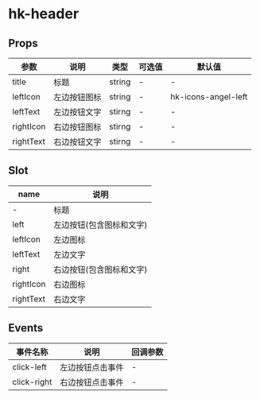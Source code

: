 # hk-header

## Props

| 参数 | 说明 | 类型 | 可选值 | 默认值 |
|--- | --- | --- | --- | --- |
| title | 标题 | string | - | - |
| leftIcon | 左边按钮图标 | string | - | hk-icons-angel-left |
| leftText | 左边按钮文字 | stirng | - | - |
| rightIcon | 右边按钮图标 | stirng | - | - |
| rightText | 右边按钮文字 | stirng | - | - |

## Slot
| name | 说明|
| --- | --- |
| - | 标题 |
| left | 左边按钮(包含图标和文字) |
| leftIcon | 左边图标 |
| leftText | 左边文字 |
| right | 右边按钮(包含图标和文字) |
| rightIcon | 右边图标 |
| rightText | 右边文字 | 

## Events
| 事件名称 | 说明 |	回调参数 |
|--- | --- | --- |
| click-left | 左边按钮点击事件 | - |
| click-right | 右边按钮点击事件 | - |

